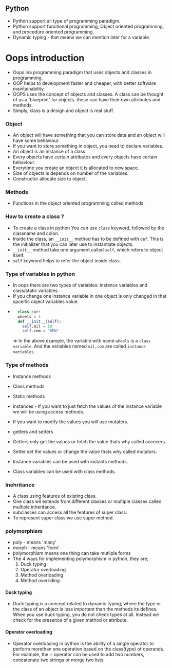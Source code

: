 ## Python

- Python support all type of programming paradigm.
- Python support functional programming, Object oriented programming, and procedure oriented programming.
- Dynamic typing - that means we can mention later for a variable.

# Oops introduction

- Oops ina programming paradigm that uses objects and classes in programming.
- OOP helps to development faster and cheaper, with better software maintainability.
- OOPS uses the concept of objects and classes.
  A class can be thought of as a 'blueprint' for objects. these can have their own attributes and methods.
- Simply, class is a design and object is real stuff.

### Object

- An object will have something that you can store data and an object will have some behaviour.
- If you want to store something in object, you need to declare variables.
- An object is an instance of a class.
- Every objects have certain attributes and every objects have certain behaviour.
- Everytime you create an object it is allocated to new space.
- Size of objects is depends on number of the variables.
- Constructor allocate size to object.

### Methods

- Functions in the object oriented programming called methods.

### How to create a class ?

- To create a class in python You can use `class` keyword, followed by the classname and colon.
- Inside the class, an `__init__` method has to be defined with `def`. This is the initializer that you can later use to instantiate objects.
- `__init__` method take one argument called `self`, which refers to object itself.
- `self` keyword helps to refer the object inside class.

### Type of variables in python

- In oops there are two types of variables: instance variables and class/static variables.
- If you change one instance variable in one object is only changed in that spceific object variables value.
- ```python
    class car:
    wheels = 4
    def __init__(self):
      self.mil = 10
      self.com = "BMW"
  ```
  => In the above example, the variable with name `wheels` is a `class variable`. And the variables named `mil,com` are called `instance variables`.

### Type of methods

- Instance methods
- Class methods
- Static methods

- instances - If you want to just fetch the values of the instance variable we will be using access methods.
- If you want to modify the values you will use mutaters.
- getters and setters
- Getters only get the values or fetch the value thats why called accecers.
- Setter set the values or change the value thats why called mutators.

- Instance variables can be used with instants methods.
- Class variables can be used with class methods.

### Inehritance

- A class using features of existing class.
- One class wll extends from different classes or multiple classes called multiple inheritance.
- subclasses can access all the features of super class.
- To represent super class we use super method.

### polymorphism
- poly - means 'many'
- morph - means 'form'
- polymorphism means one thing can take mutliple forms
- The 4 ways for implementing polymorphism in python, they are;
  1. Duck typing
  2. Operator overloading
  3. Method overloading
  4. Method overriding
#### Duck typing
- Duck typing is a concept related to dynamic typing, where the type or the class of an object is less important than the methods its defines. When you use duck typing, you do not check types at all. Instead we check for the presence of a given method or attribute.

#### Operator overloading
- Operator overloading in python is the ability of a single operator to perform morethan one operation based on the class(type) of operands. For example, the + operator can be used to add two numbers, concatenate two strings or merge two lists.